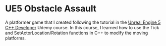# UE5 Obstacle Assault
A platformer game that I created following the tutorial in the [Unreal Engine 5 C++ Developer](https://www.udemy.com/course/unrealcourse/) Udemy course.
In this course, I learned how to use the Tick and SetActorLocation/Rotation functions in C++ to modify the moving platforms. 
